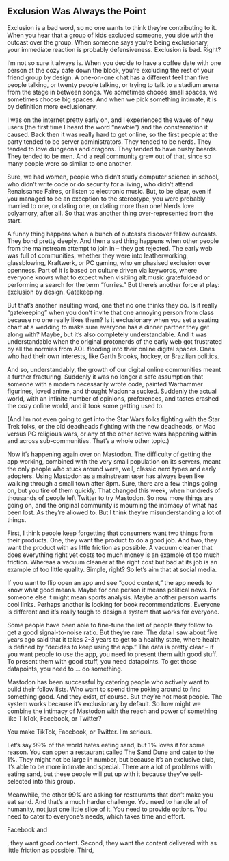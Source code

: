 ## Exclusion Was Always the Point

Exclusion is a bad word, so no one wants to think they’re contributing to it. When you hear that a group of kids excluded someone, you side with the outcast over the group. When someone says you’re being exclusionary, your immediate reaction is probably defensiveness. Exclusion is bad. Right?

I’m not so sure it always is. When you decide to have a coffee date with one person at the cozy café down the block, you’re excluding the rest of your friend group by design. A one-on-one chat has a different feel than five people talking, or twenty people talking, or trying to talk to a stadium arena from the stage in between songs. We sometimes choose small spaces, we sometimes choose big spaces. And when we pick something intimate, it is by definition more exclusionary.

I was on the internet pretty early on, and I experienced the waves of new users (the first time I heard the word “newbie”) and the consternation it caused. Back then it was really hard to get online, so the first people at the party tended to be server administrators. They tended to be nerds. They tended to love dungeons and dragons. They tended to have bushy beards. They tended to be men. And a real community grew out of that, since so many people were so similar to one another.

Sure, we had women, people who didn’t study computer science in school, who didn’t write code or do security for a living, who didn’t attend Renaissance Faires, or listen to electronic music. But, to be clear, even if you managed to be an exception to the stereotype, you were probably married to one, or dating one, or dating more than one! Nerds love polyamory, after all. So that was another thing over-represented from the start.

A funny thing happens when a bunch of outcasts discover fellow outcasts. They bond pretty deeply. And then a sad thing happens when other people from the mainstream attempt to join in – they get rejected. The early web was full of communities, whether they were into leatherworking, glassblowing, Kraftwerk, or PC gaming, who emphasised exclusion over openness. Part of it is based on culture driven via keywords, where everyone knows what to expect when visitiing alt.music.gratefuldead or performing a search for the term “furries.” But there’s another force at play: exclusion by design. Gatekeeping.

But that’s another insulting word, one that no one thinks they do. Is it really “gatekeeping” when you don’t invite that one annoying person from class because no one really likes them? Is it exclusionary when you set a seating chart at a wedding to make sure everyone has a dinner partner they get along with? Maybe, but it’s also completely understandable. And it was understandable when the original protonerds of the early web got frustrated by all the normies from AOL flooding into their online digital spaces. Ones who had their own interests, like Garth Brooks, hockey, or Brazilian politics.

And so, understandably, the growth of our digital online communities meant a further fracturing. Suddenly it was no longer a safe assumption that someone with a modem necessarily wrote code, painted Warhammer figurines, loved anime, and thought Madonna sucked. Suddenly the actual world, with an infinite number of opinions, preferences, and tastes crashed the cozy online world, and it took some getting used to.

(And I’m not even going to get into the Star Wars folks fighting with the Star Trek folks, or the old deadheads fighting with the new deadheads, or Mac versus PC religious wars, or any of the other active wars happening within and across sub-communities. That’s a whole other topic.)

Now it’s happening again over on Mastodon. The difficulty of getting the app working, combined with the very small population on its servers, meant the only people who stuck around were, well, classic nerd types and early adopters. Using Mastodon as a mainstream user has always been like walking through a small town after 8pm. Sure, there are a few things going on, but you tire of them quickly. That changed this week, when hundreds of thousands of people left Twitter to try Mastodon. So now more things are going on, and the original community is mourning the intimacy of what has been lost. As they’re allowed to. But I think they’re misunderstanding a lot of things.

First, I think people keep forgetting that consumers want two things from their products. One, they want the product to do a good job. And two, they want the product with as little friction as possible. A vacuum cleaner that does everything right yet costs too much money is an example of too much friction. Whereas a vacuum cleaner at the right cost but bad at its job is an example of too little quality. Simple, right? So let’s aim that at social media.

If you want to flip open an app and see “good content,” the app needs to know what good means. Maybe for one person it means political news. For someone else it might mean sports analysis. Maybe another person wants cool links. Perhaps another is looking for book recommendations. Everyone is different and it’s really tough to design a system that works for everyone.

Some people have been able to fine-tune the list of people they follow to get a good signal-to-noise ratio. But they’re rare. The data I saw about five years ago said that it takes 2-3 years to get to a healthy state, where health is defined by “decides to keep using the app.” The data is pretty clear – if you want people to use the app, you need to present them with good stuff. To present them with good stuff, you need datapoints. To get those datapoints, you need to … do something.

Mastodon has been successful by catering people who actively want to build their follow lists. Who want to spend time poking around to find something good. And they exist, of course. But they’re not most people. The system works because it’s exclusionary by default. So how might we combine the intimacy of Mastodon with the reach and power of something like TikTok, Facebook, or Twitter?

You make TikTok, Facebook, or Twitter. I’m serious.

Let’s say 99% of the world hates eating sand, but 1% loves it for some reason. You can open a restaurant called The Sand Dune and cater to the 1%. They might not be large in number, but because it’s an exclusive club, it’s able to be more intimate and special. There are a lot of problems with eating sand, but these people will put up with it because they’ve self-selected into this group.

Meanwhile, the other 99% are asking for restaurants that don’t make you eat sand. And that’s a much harder challenge. You need to handle all of humanity, not just one little slice of it. You need to provide options. You need to cater to everyone’s needs, which takes time and effort.

Facebook and 





, they want good content. Second, they want the content delivered with as little friction as possible. Third, 





 